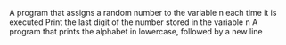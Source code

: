 A program that assigns a random number to the variable n each time it is executed
Print the last digit of the number stored in the variable n
A program that prints the alphabet in lowercase, followed by a new line
